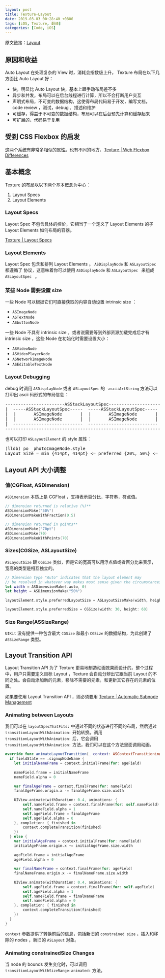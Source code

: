 ```yaml
---
layout: post
title: Texture-Layout
date: 2019-03-03 00:28:40 +0800
tags: [iOS, Texture, 翻译]
categories: [Code, iOS]
---
```


原文链接：[Layout](https://texturegroup.org/docs/layout2-quickstart.html)

## 原因和收益
Auto Layout 在处理复杂的 View 时，消耗会指数级上升，
Texture 布局在以下几方面比 Auto Layout 好：
- 快，明显比 Auto Layout 快，基本上跟手动布局差不多
- 异步和并发，布局可以在后台线程进行计算，所以不会打断用户交互
- 声明式布局，不可变的数据结构，这使得布局代码易于开发，编写文档，code review ，测试，debug ，描述和维护
- 可缓存，得益于不可变的数据结构，布局可以在后台预先计算和缓存起来
- 可扩展的，代码易于复用

## 受到 CSS Flexbox 的启发
这两个系统有非常多相似的属性。也有不同的地方，[Texture | Web Flexbox Differences](http://texturegroup.org/docs/layout2-web-flexbox-differences.html)

## 基本概念
Texture 的布局以以下两个基本概念为中心：
1. Layout Specs
2. Layout Elements

### Layout Specs
Layout Spec 不包含具体的控价，它相当于一个定义了 Layout Elements 的子 Layout Elements 如何布局的容器。

[Texture | Layout Specs](http://texturegroup.org/docs/layout2-layoutspec-types.html)

### Layout Elements
Layout Spec 包含和排列 Layout Elements 。
`ASDisplayNode` 和 `ASLayoutSpec` 都遵循了 <ASLayoutElement> 协议，这意味着你可以使用 `ASDisplayNode` 和 `ASLayoutSpec ` 来组成 `ASLayoutSpec ` 。

### 某些 Node 需要设置 size
一些 Node 可以根据它们可直接获取的内容自动设置 intrinsic size ：
- `ASImageNode`
- `ASTextNode`
- `ASbuttonNode`

一些 Node 不具有 intrinsic size ，或者说需要等到外部资源加载完成后才有 intrinsic size ，这些 Node 在初始化时需要设置大小：
- `ASVideoNode`
- `ASVideoPlayerNode`
- `ASNetworkImageNode`
- `ASEditableTextNode`

### Layout Debugging

debug 时调用 `ASDisplayNode` 或者 `ASLayoutSpec` 的  `-asciiArtString` 方法可以打印出 ascii 码形式的布局信息：

<div class = "highlight-group">
<div class = "code">
<pre lang="objc" class="objcCode">
-----------------------ASStackLayoutSpec----------------------
|  -----ASStackLayoutSpec-----  -----ASStackLayoutSpec-----  |
|  |       ASImageNode       |  |       ASImageNode       |  |
|  |       ASImageNode       |  |       ASImageNode       |  |
|  ---------------------------  ---------------------------  |
--------------------------------------------------------------
</pre>
</div>
</div>

也可以打印 `ASLayoutElement`  的 style 属性：

<div class = "highlight-group">
<div class = "code">
<pre lang="objc" class="objcCode">
(lldb) po _photoImageNode.style
Layout Size = min {414pt, 414pt} <= preferred {20%, 50%} <= max {414pt, 414pt}
</pre>
</div>
</div>

## Layout API 大小调整
### 值(CGFloat, ASDimension)

`ASDimension` 本质上是 CGFloat ，支持表示百分比，字符串，符点值。

```Swift
// dimension returned is relative (%)**
ASDimensionMake("50%")
ASDimensionMakeWithFraction(0.5)

// dimension returned in points**
ASDimensionMake("70pt")
ASDimensionMake(70)
ASDimensionMakeWithPoints(70)
```

### Sizes(CGSize, ASLayoutSize)

`ASLayoutSize` 跟 `CGSize` 类似，但是它的宽高可以用浮点值或者百分比来表示，宽高的类型是相互独立的。

```Swift
// Dimension type "Auto" indicates that the layout element may 
// be resolved in whatever way makes most sense given the circumstances
let width = ASDimensionMake(.auto, 0)
let height = ASDimensionMake("50%")
        
layoutElement.style.preferredLayoutSize = ASLayoutSizeMake(width, height)

layoutElement.style.preferredSize = CGSize(width: 30, height: 60)
```

### Size Range(ASSizeRange)

`UIKit` 没有提供一种包含最大 `CGSize` 和最小 `CGSize` 的数据结构，为此创建了 `ASSizeRange` 类型。

## Layout Transition API

Layout Transition API 为了 Texture 更易地制造动画效果而设计的。整个过程中，用户只需要定义目标 Layout ，Texture 会自动分辨出它跟当前 Layout 的不同之处。会自动添加新的元素，移除不需要的元素，和更新其它存在的元素的位置。

如果要使用 Layout Transition API ，则必须要用 [Texture | Automatic Subnode Management](http://texturegroup.org/docs/automatic-subnode-mgmt.html)

### Animating between Layouts

我们可以在 `layoutSpecThatFits:`  中通过不同的状态进行不同的布局，然后通过 `transitionLayoutWithAnimation:` 开始转换。调用 `transitionLayoutWithAnimation:`  后，它会调用 `transitionLayoutWithAnimation:` 方法，我们可以在这个方法里面调用动画。

```Swift
override func animateLayoutTransition(_ context: ASContextTransitioning) {
  if fieldState == .signupNodeName {
    let initialNameFrame = context.initialFrame(for: ageField)
    
    nameField.frame = initialNameFrame
    nameField.alpha = 0
    
    var finalAgeFrame = context.finalFrame(for: nameField)
    finalAgeFrame.origin.x -= finalAgeFrame.size.width
    
    UIView.animate(withDuration: 0.4, animations: { 
        self.nameField.frame = context.finalFrame(for: self.nameField)
        self.nameField.alpha = 1
        self.ageField.frame = finalAgeFrame
        self.ageField.alpha = 0
    }, completion: { finished in
        context.completeTransition(finished)
    })
  } else {
    var initialAgeFrame = context.initialFrame(for: nameField)
    initialAgeFrame.origin.x += initialAgeFrame.size.width
    
    ageField.frame = initialAgeFrame
    ageField.alpha = 0
    
    var finalNameFrame = context.finalFrame(for: ageField)
    finalNameFrame.origin.x -= finalNameFrame.size.width
    
    UIView.animate(withDuration: 0.4, animations: { 
        self.ageField.frame = context.finalFrame(for: self.ageField)
        self.ageField.alpha = 1
        self.nameField.frame = finalNameFrame
        self.nameField.alpha = 0
    }, completion: { finished in
        context.completeTransition(finished)
    })
  }
}
``` 

 `context`  参数提供了转换前后的信息，包括新旧的 `constrained size` ，插入和移除的 nodes ，新旧的 `ASLayout` 对象。

### Animating constrainedSize Changes

当 node 的 bounds 发生变化时，可以调用 `transitionLayoutWithSizeRange:animated:`   方法。